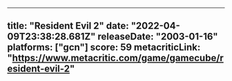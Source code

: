 
---
title: "Resident Evil 2"
date: "2022-04-09T23:38:28.681Z"
releaseDate: "2003-01-16"
platforms: ["gcn"]
score: 59
metacriticLink: "https://www.metacritic.com/game/gamecube/resident-evil-2"
---
